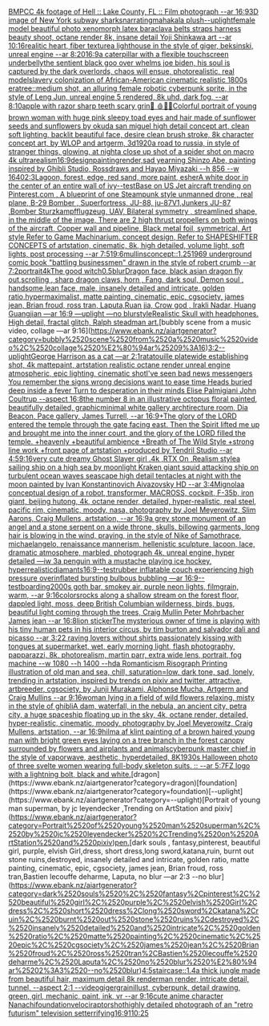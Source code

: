 [BMPCC 4k  footage of Hell :: Lake County, FL :: Film photograph --ar 16:9](https://www.ebank.nz/aiartgenerator?category=BMPCC%25204k%2520%2520footage%2520of%2520Hell%2520%3A%3A%2520Lake%2520County%2C%2520FL%2520%3A%3A%2520Film%2520photograph%2520--ar%252016%3A9)[3D image of New York subway sharks](https://www.ebank.nz/aiartgenerator?category=3D%2520image%2520of%2520New%2520York%2520subway%2520sharks)[narrating](https://www.ebank.nz/aiartgenerator?category=narrating)[mahakala plush](https://www.ebank.nz/aiartgenerator?category=mahakala%2520plush)[--uplight](https://www.ebank.nz/aiartgenerator?category=--uplight)[](https://www.ebank.nz/aiartgenerator?category=)[female model beautiful photo xenomorph latex baraclava belts straps harness beauty shoot, octane render 8k, insane detail Yoji Shinkawa art --ar 10:16](https://www.ebank.nz/aiartgenerator?category=female%2520model%2520beautiful%2520photo%2520xenomorph%2520latex%2520baraclava%2520belts%2520straps%2520harness%2520beauty%2520shoot%2C%2520octane%2520render%25208k%2C%2520insane%2520detail%2520Yoji%2520Shinkawa%2520art%2520--ar%252010%3A16)[realitic heart, fiber texture](https://www.ebank.nz/aiartgenerator?category=realitic%2520heart%2C%2520fiber%2520texture)[a lighthouse in the style of giger, beksinski, unreal engine --ar 8:20](https://www.ebank.nz/aiartgenerator?category=a%2520lighthouse%2520in%2520the%2520style%2520of%2520giger%2C%2520beksinski%2C%2520unreal%2520engine%2520--ar%25208%3A20)[16:9](https://www.ebank.nz/aiartgenerator?category=16%3A9)[a caterpillar with a flexible touchscreen underbelly](https://www.ebank.nz/aiartgenerator?category=a%2520caterpillar%2520with%2520a%2520flexible%2520touchscreen%2520underbelly)[the sentient black goo over whelms joe biden, his soul is captured by the dark overlords, chaos will ensue, photorealistic, real model](https://www.ebank.nz/aiartgenerator?category=the%2520sentient%2520black%2520goo%2520over%2520whelms%2520joe%2520biden%2C%2520his%2520soul%2520is%2520captured%2520by%2520the%2520dark%2520overlords%2C%2520chaos%2520will%2520ensue%2C%2520photorealistic%2C%2520real%2520model)[slavery colonization of African-American cinematic realistic 1800s era](https://www.ebank.nz/aiartgenerator?category=slavery%2520colonization%2520of%2520African-American%2520cinematic%2520realistic%25201800s%2520era)[tree::](https://www.ebank.nz/aiartgenerator?category=tree%3A%3A)[medium shot, an alluring female robotic cyberpunk sprite, in the style of Leng Jun, unreal engine 5 rendered, 8k uhd, dark fog, --ar 8:10](https://www.ebank.nz/aiartgenerator?category=medium%2520shot%2C%2520an%2520alluring%2520female%2520robotic%2520cyberpunk%2520sprite%2C%2520in%2520the%2520style%2520of%2520Leng%2520Jun%2C%2520unreal%2520engine%25205%2520rendered%2C%25208k%2520uhd%2C%2520dark%2520fog%2C%2520--ar%25208%3A10)[apple with razor sharp teeth scary grin](https://www.ebank.nz/aiartgenerator?category=apple%2520with%2520razor%2520sharp%2520teeth%2520scary%2520grin)[💎 🩸🤙🦴](https://www.ebank.nz/aiartgenerator?category=%F0%9F%92%8E%2520%F0%9F%A9%B8%F0%9F%A4%99%F0%9F%A6%B4)[Colorful portrait of young brown woman with huge pink sleepy toad eyes and hair made of sunflower seeds and sunflowers by okuda san miguel high detail concept art, clean soft lighting, backlit beautiful face, desire clean brush stroke, 8k character concept art, by WLOP and artgerm, 3d](https://www.ebank.nz/aiartgenerator?category=Colorful%2520portrait%2520of%2520young%2520brown%2520woman%2520with%2520huge%2520pink%2520sleepy%2520toad%2520eyes%2520and%2520hair%2520made%2520of%2520sunflower%2520seeds%2520and%2520sunflowers%2520by%2520okuda%2520san%2520miguel%2520high%2520detail%2520concept%2520art%2C%2520clean%2520soft%2520lighting%2C%2520backlit%2520beautiful%2520face%2C%2520desire%2520clean%2520brush%2520stroke%2C%25208k%2520character%2520concept%2520art%2C%2520by%2520WLOP%2520and%2520artgerm%2C%25203d)[1920](https://www.ebank.nz/aiartgenerator?category=1920)[a road to russia, in style of stranger things, glowing, at night](https://www.ebank.nz/aiartgenerator?category=a%2520road%2520to%2520russia%2C%2520in%2520style%2520of%2520stranger%2520things%2C%2520glowing%2C%2520at%2520night)[a close up shot of a spider shot on macro 4k ultrarealism](https://www.ebank.nz/aiartgenerator?category=a%2520close%2520up%2520shot%2520of%2520a%2520spider%2520shot%2520on%2520macro%25204k%2520ultrarealism)[16:9](https://www.ebank.nz/aiartgenerator?category=16%3A9)[design](https://www.ebank.nz/aiartgenerator?category=design)[painting](https://www.ebank.nz/aiartgenerator?category=painting)[render,](https://www.ebank.nz/aiartgenerator?category=render%2C)[sad yearning Shinzo Abe, painting inspired by Ghibli Studio, Rossdraws and Hayao Miyazaki --h 856 --w 1640](https://www.ebank.nz/aiartgenerator?category=sad%2520yearning%2520Shinzo%2520Abe%2C%2520painting%2520inspired%2520by%2520Ghibli%2520Studio%2C%2520Rossdraws%2520and%2520Hayao%2520Miyazaki%2520--h%2520856%2520--w%25201640)[2:3](https://www.ebank.nz/aiartgenerator?category=2%3A3)[](https://www.ebank.nz/aiartgenerator?category=)[Lagoon, forest, edge, red sand, more paint, esher](https://www.ebank.nz/aiartgenerator?category=Lagoon%2C%2520forest%2C%2520edge%2C%2520red%2520sand%2C%2520more%2520paint%2C%2520esher)[A white door in the center of an entire wall of ivy](https://www.ebank.nz/aiartgenerator?category=A%2520white%2520door%2520in%2520the%2520center%2520of%2520an%2520entire%2520wall%2520of%2520ivy)[--test](https://www.ebank.nz/aiartgenerator?category=--test)[Base on US Jet aircraft trending on Pinterest.com , A blueprint of one Steampunk style unmanned drone , real plane, B-29 Bomber , Superfortress,  JU-88, ju-87V1,Junkers JU-87 ,Bomber Sturzkampfflugzeug, UAV, Bilateral symmetry , streamlined shape, in the middle of the image,  There are 2 high thrust propellers on both wings of the aircraft, Copper wall and pipeline,  Black metal foil, symmetrical,  Art style Refer to Game Machinarium.  concept design, Refer to SHAPESHIFTER CONCEPTS  of artstation, cinematic,  8k, high detailed,  volume light,  soft lights,  post processing    --ar 7:5](https://www.ebank.nz/aiartgenerator?category=Base%2520on%2520US%2520Jet%2520aircraft%2520trending%2520on%2520Pinterest.com%2520%2C%2520A%2520blueprint%2520of%2520one%2520Steampunk%2520style%2520unmanned%2520drone%2520%2C%2520real%2520plane%2C%2520B-29%2520Bomber%2520%2C%2520Superfortress%2C%2520%2520JU-88%2C%2520ju-87V1%2CJunkers%2520JU-87%2520%2CBomber%2520Sturzkampfflugzeug%2C%2520UAV%2C%2520Bilateral%2520symmetry%2520%2C%2520streamlined%2520shape%2C%2520in%2520the%2520middle%2520of%2520the%2520image%2C%2520%2520There%2520are%25202%2520high%2520thrust%2520propellers%2520on%2520both%2520wings%2520of%2520the%2520aircraft%2C%2520Copper%2520wall%2520and%2520pipeline%2C%2520%2520Black%2520metal%2520foil%2C%2520symmetrical%2C%2520%2520Art%2520style%2520Refer%2520to%2520Game%2520Machinarium.%2520%2520concept%2520design%2C%2520Refer%2520to%2520SHAPESHIFTER%2520CONCEPTS%2520%2520of%2520artstation%2C%2520cinematic%2C%2520%25208k%2C%2520high%2520detailed%2C%2520%2520volume%2520light%2C%2520%2520soft%2520lights%2C%2520%2520post%2520processing%2520%2520%2520%2520--ar%25207%3A5)[19:6](https://www.ebank.nz/aiartgenerator?category=19%3A6)[mullins](https://www.ebank.nz/aiartgenerator?category=mullins)[concept::1.25](https://www.ebank.nz/aiartgenerator?category=concept%3A%3A1.25)[1969 underground comic book "battling businessmen" drawn in the style of robert crumb --ar 7:2](https://www.ebank.nz/aiartgenerator?category=1969%2520underground%2520comic%2520book%2520%22battling%2520businessmen%22%2520drawn%2520in%2520the%2520style%2520of%2520robert%2520crumb%2520--ar%25207%3A2)[portrait](https://www.ebank.nz/aiartgenerator?category=portrait)[4k](https://www.ebank.nz/aiartgenerator?category=4k)[The good witch](https://www.ebank.nz/aiartgenerator?category=The%2520good%2520witch)[0.5](https://www.ebank.nz/aiartgenerator?category=0.5)[blur](https://www.ebank.nz/aiartgenerator?category=blur)[Dragon face, black asian dragon fly out,scrolling , sharp dragon claws, horn , Fang, dark soul, Demon soul , handsome,lean face, male, insanely detailed and intricate, golden ratio,hypermaximalist, matte painting, cinematic, epic, cgsociety, james jean, Brian froud, ross tran, Laputa,Ruan jia, Crow god , Irakli Nadar, Huang Guangjian —ar 16:9 —uplight —no blur](https://www.ebank.nz/aiartgenerator?category=Dragon%2520face%2C%2520black%2520asian%2520dragon%2520fly%2520out%2Cscrolling%2520%2C%2520sharp%2520dragon%2520claws%2C%2520horn%2520%2C%2520Fang%2C%2520dark%2520soul%2C%2520Demon%2520soul%2520%2C%2520handsome%2Clean%2520face%2C%2520male%2C%2520insanely%2520detailed%2520and%2520intricate%2C%2520golden%2520ratio%2Chypermaximalist%2C%2520matte%2520painting%2C%2520cinematic%2C%2520epic%2C%2520cgsociety%2C%2520james%2520jean%2C%2520Brian%2520froud%2C%2520ross%2520tran%2C%2520Laputa%2CRuan%2520jia%2C%2520Crow%2520god%2520%2C%2520Irakli%2520Nadar%2C%2520Huang%2520Guangjian%2520%E2%80%94ar%252016%3A9%2520%E2%80%94uplight%2520%E2%80%94no%2520blur)[style](https://www.ebank.nz/aiartgenerator?category=style)[Realistic Skull with headphones. High detail, fractal glitch, Ralph steadman art.](https://www.ebank.nz/aiartgenerator?category=Realistic%2520Skull%2520with%2520headphones.%2520High%2520detail%2C%2520fractal%2520glitch%2C%2520Ralph%2520steadman%2520art.)[bubbly scene from a music video, collage —ar 9:16](https://www.ebank.nz/aiartgenerator?category=bubbly%2520scene%2520from%2520a%2520music%2520video%2C%2520collage%2520%E2%80%94ar%25209%3A16)[3:2](https://www.ebank.nz/aiartgenerator?category=3%3A2)[--uplight](https://www.ebank.nz/aiartgenerator?category=--uplight)[George Harrison as a cat —ar 2:1](https://www.ebank.nz/aiartgenerator?category=George%2520Harrison%2520as%2520a%2520cat%2520%E2%80%94ar%25202%3A1)[ratatouille plate](https://www.ebank.nz/aiartgenerator?category=ratatouille%2520plate)[wide establishing shot, 4k mattepaint, artstation  realistic octane render unreal engine atmospheric, epic lighting, cinematic shotI've seen bad news messengers  You remember the signs wrong decisions  want to ease time Heads buried deep inside a fever Turn to desperation in their minds Elise Palmigiani John Coultrup --aspect 16:8](https://www.ebank.nz/aiartgenerator?category=wide%2520establishing%2520shot%2C%25204k%2520mattepaint%2C%2520artstation%2520%2520realistic%2520octane%2520render%2520unreal%2520engine%2520atmospheric%2C%2520epic%2520lighting%2C%2520cinematic%2520shotI%27ve%2520seen%2520bad%2520news%2520messengers%2520%2520You%2520remember%2520the%2520signs%2520wrong%2520decisions%2520%2520want%2520to%2520ease%2520time%2520Heads%2520buried%2520deep%2520inside%2520a%2520fever%2520Turn%2520to%2520desperation%2520in%2520their%2520minds%2520Elise%2520Palmigiani%2520John%2520Coultrup%2520--aspect%252016%3A8)[the number 8 in an illustrative octopus floral painted, beautifully detailed, graphic](https://www.ebank.nz/aiartgenerator?category=the%2520number%25208%2520in%2520an%2520illustrative%2520octopus%2520floral%2520painted%2C%2520beautifully%2520detailed%2C%2520graphic)[minimal white gallery archtirecture room, Dia Beacon, Pace gallery, James Turrell, --ar 16:9](https://www.ebank.nz/aiartgenerator?category=minimal%2520white%2520gallery%2520archtirecture%2520room%2C%2520Dia%2520Beacon%2C%2520Pace%2520gallery%2C%2520James%2520Turrell%2C%2520--ar%252016%3A9)[+The glory of the LORD entered the temple through the gate facing east. Then the Spirit lifted me up and brought me into the inner court, and the glory of the LORD filled the temple. +heavenly +beautiful ambience +Breath of The Wild Style +strong line work +front page of artstation +produced by Tendril Studio --ar 4:5](https://www.ebank.nz/aiartgenerator?category=%2BThe%2520glory%2520of%2520the%2520LORD%2520entered%2520the%2520temple%2520through%2520the%2520gate%2520facing%2520east.%2520Then%2520the%2520Spirit%2520lifted%2520me%2520up%2520and%2520brought%2520me%2520into%2520the%2520inner%2520court%2C%2520and%2520the%2520glory%2520of%2520the%2520LORD%2520filled%2520the%2520temple.%2520%2Bheavenly%2520%2Bbeautiful%2520ambience%2520%2BBreath%2520of%2520The%2520Wild%2520Style%2520%2Bstrong%2520line%2520work%2520%2Bfront%2520page%2520of%2520artstation%2520%2Bproduced%2520by%2520Tendril%2520Studio%2520--ar%25204%3A5)[9:16](https://www.ebank.nz/aiartgenerator?category=9%3A16)[very cute dreamy Ghost Slayer girl .4k ,RTX On ,Realism style](https://www.ebank.nz/aiartgenerator?category=very%2520cute%2520dreamy%2520Ghost%2520Slayer%2520girl%2520.4k%2520%2CRTX%2520On%2520%2CRealism%2520style)[a sailing ship on a high sea by moonlight Kraken giant squid attacking ship on turbulent ocean waves seascape high detail tentacles at night with the moon painted by Ivan Konstantinovich Aivazovsky HD  --ar 3:4](https://www.ebank.nz/aiartgenerator?category=a%2520sailing%2520ship%2520on%2520a%2520high%2520sea%2520by%2520moonlight%2520Kraken%2520giant%2520squid%2520attacking%2520ship%2520on%2520turbulent%2520ocean%2520waves%2520seascape%2520high%2520detail%2520tentacles%2520at%2520night%2520with%2520the%2520moon%2520painted%2520by%2520Ivan%2520Konstantinovich%2520Aivazovsky%2520HD%2520%2520--ar%25203%3A4)[Mignola](https://www.ebank.nz/aiartgenerator?category=Mignola)[a conceptual design of a robot, transformer, MACROSS, cockpit, F-35b, iron giant, beijing hutong, 4k, octane render, detailed, hyper-realistic, real steel, pacific rim, cinematic, moody, nasa, photography by Joel Meyerowitz, Slim Aarons, Craig Mullens, artstation, --ar 16:9](https://www.ebank.nz/aiartgenerator?category=a%2520conceptual%2520design%2520of%2520a%2520robot%2C%2520transformer%2C%2520MACROSS%2C%2520cockpit%2C%2520F-35b%2C%2520iron%2520giant%2C%2520beijing%2520hutong%2C%25204k%2C%2520octane%2520render%2C%2520detailed%2C%2520hyper-realistic%2C%2520real%2520steel%2C%2520pacific%2520rim%2C%2520cinematic%2C%2520moody%2C%2520nasa%2C%2520photography%2520by%2520Joel%2520Meyerowitz%2C%2520Slim%2520Aarons%2C%2520Craig%2520Mullens%2C%2520artstation%2C%2520--ar%252016%3A9)[a grey stone monument of an angel and a stone serpent on a wide throne, skulls, billowing garments, long hair is blowing in the wind, praying, in the style of Nike of Samothrace, michaelangelo, renaissance mannerism, hellenistic sculpture, lacoon, lace, dramatic atmosphere, marbled, photograph 4k, unreal engine, hyper detailed —iw 3](https://www.ebank.nz/aiartgenerator?category=a%2520grey%2520stone%2520monument%2520of%2520an%2520angel%2520and%2520a%2520stone%2520serpent%2520on%2520a%2520wide%2520throne%2C%2520skulls%2C%2520billowing%2520garments%2C%2520long%2520hair%2520is%2520blowing%2520in%2520the%2520wind%2C%2520praying%2C%2520in%2520the%2520style%2520of%2520Nike%2520of%2520Samothrace%2C%2520michaelangelo%2C%2520renaissance%2520mannerism%2C%2520hellenistic%2520sculpture%2C%2520lacoon%2C%2520lace%2C%2520dramatic%2520atmosphere%2C%2520marbled%2C%2520photograph%25204k%2C%2520unreal%2520engine%2C%2520hyper%2520detailed%2520%E2%80%94iw%25203)[a penguin with a mustache playing ice hockey, hyperrealistic](https://www.ebank.nz/aiartgenerator?category=a%2520penguin%2520with%2520a%2520mustache%2520playing%2520ice%2520hockey%2C%2520hyperrealistic)[diamants](https://www.ebank.nz/aiartgenerator?category=diamants)[16:9](https://www.ebank.nz/aiartgenerator?category=16%3A9)[--test](https://www.ebank.nz/aiartgenerator?category=--test)[rubber inflatable couch experiencing high pressure overinflated bursting bulbous bubbling —ar 16:9](https://www.ebank.nz/aiartgenerator?category=rubber%2520inflatable%2520couch%2520experiencing%2520high%2520pressure%2520overinflated%2520bursting%2520bulbous%2520bubbling%2520%E2%80%94ar%252016%3A9)[--test](https://www.ebank.nz/aiartgenerator?category=--test)[boarding](https://www.ebank.nz/aiartgenerator?category=boarding)[2000s goth bar, smokey air, purple neon lights, filmgrain, warm, --ar 9:16](https://www.ebank.nz/aiartgenerator?category=2000s%2520goth%2520bar%2C%2520smokey%2520air%2C%2520purple%2520neon%2520lights%2C%2520filmgrain%2C%2520warm%2C%2520--ar%25209%3A16)[colors](https://www.ebank.nz/aiartgenerator?category=colors)[rocks along a shallow stream on the forest floor, dappled light, moss, deep British Columbian wilderness, birds, bugs, beautiful light coming through the trees, Craig Mullin Peter Mohrbacher James jean --ar 16:8](https://www.ebank.nz/aiartgenerator?category=rocks%2520along%2520a%2520shallow%2520stream%2520on%2520the%2520forest%2520floor%2C%2520dappled%2520light%2C%2520moss%2C%2520deep%2520British%2520Columbian%2520wilderness%2C%2520birds%2C%2520bugs%2C%2520beautiful%2520light%2520coming%2520through%2520the%2520trees%2C%2520Craig%2520Mullin%2520Peter%2520Mohrbacher%2520James%2520jean%2520--ar%252016%3A8)[lion sticker](https://www.ebank.nz/aiartgenerator?category=lion%2520sticker)[The mysterious owner of time is playing with his tiny human pets in his interior circus, by tim burton and salvador dali and picasso --ar 3:2](https://www.ebank.nz/aiartgenerator?category=The%2520mysterious%2520owner%2520of%2520time%2520is%2520playing%2520with%2520his%2520tiny%2520human%2520pets%2520in%2520his%2520interior%2520circus%2C%2520by%2520tim%2520burton%2520and%2520salvador%2520dali%2520and%2520picasso%2520--ar%25203%3A2)[2 raving lovers without shirts passionately kissing with tongues at supermarket, wet, early morning light, flash photography, papparazzi, 8k, photorealism, martin parr, extra wide lens, portrait, fog machine --w 1080 --h 1400 --hd](https://www.ebank.nz/aiartgenerator?category=2%2520raving%2520lovers%2520without%2520shirts%2520passionately%2520kissing%2520with%2520tongues%2520at%2520supermarket%2C%2520wet%2C%2520early%2520morning%2520light%2C%2520flash%2520photography%2C%2520papparazzi%2C%25208k%2C%2520photorealism%2C%2520martin%2520parr%2C%2520extra%2520wide%2520lens%2C%2520portrait%2C%2520fog%2520machine%2520--w%25201080%2520--h%25201400%2520--hd)[a Romanticism Risograph Printing illustration of old man and sea, chill, saturation=low, dark tone, sad, lonely, trending in artstation, inspired by trends on pixiv and twitter, attractive, artbreeder, cgsociety, by Junji Murakami, Alphonse Mucha, Artgerm and Craig Mullins --ar 9:16](https://www.ebank.nz/aiartgenerator?category=a%2520Romanticism%2520Risograph%2520Printing%2520illustration%2520of%2520old%2520man%2520and%2520sea%2C%2520chill%2C%2520saturation%3Dlow%2C%2520dark%2520tone%2C%2520sad%2C%2520lonely%2C%2520trending%2520in%2520artstation%2C%2520inspired%2520by%2520trends%2520on%2520pixiv%2520and%2520twitter%2C%2520attractive%2C%2520artbreeder%2C%2520cgsociety%2C%2520by%2520Junji%2520Murakami%2C%2520Alphonse%2520Mucha%2C%2520Artgerm%2520and%2520Craig%2520Mullins%2520--ar%25209%3A16)[woman lying in a field of wild flowers relaxing, misty in the style of ghibli](https://www.ebank.nz/aiartgenerator?category=woman%2520lying%2520in%2520a%2520field%2520of%2520wild%2520flowers%2520relaxing%2C%2520misty%2520in%2520the%2520style%2520of%2520ghibli)[A dam, waterfall, in the nebula, an ancient city, petra city, a huge spaceship floating up in the sky, 4k, octane render, detailed, hyper-realistic, cinematic, moody, photography by Joel Meyerowitz, Craig Mullens, artstation, --ar 16:9](https://www.ebank.nz/aiartgenerator?category=A%2520dam%2C%2520waterfall%2C%2520in%2520the%2520nebula%2C%2520an%2520ancient%2520city%2C%2520petra%2520city%2C%2520a%2520huge%2520spaceship%2520floating%2520up%2520in%2520the%2520sky%2C%25204k%2C%2520octane%2520render%2C%2520detailed%2C%2520hyper-realistic%2C%2520cinematic%2C%2520moody%2C%2520photography%2520by%2520Joel%2520Meyerowitz%2C%2520Craig%2520Mullens%2C%2520artstation%2C%2520--ar%252016%3A9)[hilma af klint painting of a brown haired young man with bright green eyes laying on a tree branch in the forest canopy surrounded by flowers and airplants and animals](https://www.ebank.nz/aiartgenerator?category=hilma%2520af%2520klint%2520painting%2520of%2520a%2520brown%2520haired%2520young%2520man%2520with%2520bright%2520green%2520eyes%2520laying%2520on%2520a%2520tree%2520branch%2520in%2520the%2520forest%2520canopy%2520surrounded%2520by%2520flowers%2520and%2520airplants%2520and%2520animals)[cyberpunk master chief in the style of vaporwave, aesthetic, hyperdetailed, 8K](https://www.ebank.nz/aiartgenerator?category=cyberpunk%2520master%2520chief%2520in%2520the%2520style%2520of%2520vaporwave%2C%2520aesthetic%2C%2520hyperdetailed%2C%25208K)[1930s Halloween photo of three svelte women wearing full-body skeleton suits. :: --ar 5:7](https://www.ebank.nz/aiartgenerator?category=1930s%2520Halloween%2520photo%2520of%2520three%2520svelte%2520women%2520wearing%2520full-body%2520skeleton%2520suits.%2520%3A%3A%2520--ar%25205%3A7)[FZ logo with a lightning bolt, black and white.](https://www.ebank.nz/aiartgenerator?category=FZ%2520logo%2520with%2520a%2520lightning%2520bolt%2C%2520black%2520and%2520white.)[dragon](https://www.ebank.nz/aiartgenerator?category=dragon)[foundation](https://www.ebank.nz/aiartgenerator?category=foundation)[--uplight](https://www.ebank.nz/aiartgenerator?category=--uplight)[Portrait of young man superman, by jc leyendecker ,Trending on ArtStation and pixiv](https://www.ebank.nz/aiartgenerator?category=Portrait%2520of%2520young%2520man%2520superman%2C%2520by%2520jc%2520leyendecker%2520%2CTrending%2520on%2520ArtStation%2520and%2520pixiv)[pen.](https://www.ebank.nz/aiartgenerator?category=pen.)[dark souls , fantasy,pinterest, beautiful girl, purple, elvish Girl,dress, short dress,long sword,katana,ruin, burnt out stone ruins,destroyed, insanely detailed and intricate, golden ratio, matte painting, cinematic, epic, cgsociety, james jean, Brian froud, ross tran,Bastien lecouffe deharme, Laputa, no blur —ar 2:3 --no blur](https://www.ebank.nz/aiartgenerator?category=dark%2520souls%2520%2C%2520fantasy%2Cpinterest%2C%2520beautiful%2520girl%2C%2520purple%2C%2520elvish%2520Girl%2Cdress%2C%2520short%2520dress%2Clong%2520sword%2Ckatana%2Cruin%2C%2520burnt%2520out%2520stone%2520ruins%2Cdestroyed%2C%2520insanely%2520detailed%2520and%2520intricate%2C%2520golden%2520ratio%2C%2520matte%2520painting%2C%2520cinematic%2C%2520epic%2C%2520cgsociety%2C%2520james%2520jean%2C%2520Brian%2520froud%2C%2520ross%2520tran%2CBastien%2520lecouffe%2520deharme%2C%2520Laputa%2C%2520no%2520blur%2520%E2%80%94ar%25202%3A3%2520--no%2520blur)[4:5](https://www.ebank.nz/aiartgenerator?category=4%3A5)[staircase::1.4](https://www.ebank.nz/aiartgenerator?category=staircase%3A%3A1.4)[a thick jungle made from beautiful hair, maximum detail 8k renderman render, intricate detail, tunnel, --aspect 2:1 --video](https://www.ebank.nz/aiartgenerator?category=a%2520thick%2520jungle%2520made%2520from%2520beautiful%2520hair%2C%2520maximum%2520detail%25208k%2520renderman%2520render%2C%2520intricate%2520detail%2C%2520tunnel%2C%2520--aspect%25202%3A1%2520--video)[giger](https://www.ebank.nz/aiartgenerator?category=giger)[grain](https://www.ebank.nz/aiartgenerator?category=grain)[illust, cyberpunk, detail drawing, green, girl, mechanic, paint, ink, vr --ar 9:16](https://www.ebank.nz/aiartgenerator?category=illust%2C%2520cyberpunk%2C%2520detail%2520drawing%2C%2520green%2C%2520girl%2C%2520mechanic%2C%2520paint%2C%2520ink%2C%2520vr%2520--ar%25209%3A16)[cute anime character Nanachi](https://www.ebank.nz/aiartgenerator?category=cute%2520anime%2520character%2520Nanachi)[foundation](https://www.ebank.nz/aiartgenerator?category=foundation)[velociraptor](https://www.ebank.nz/aiartgenerator?category=velociraptor)[shot](https://www.ebank.nz/aiartgenerator?category=shot)[highly detailed photograph of an "retro futurism" television set](https://www.ebank.nz/aiartgenerator?category=highly%2520detailed%2520photograph%2520of%2520an%2520%22retro%2520futurism%22%2520television%2520set)[terrifying](https://www.ebank.nz/aiartgenerator?category=terrifying)[16:9](https://www.ebank.nz/aiartgenerator?category=16%3A9)[1](https://www.ebank.nz/aiartgenerator?category=1)[10:25](https://www.ebank.nz/aiartgenerator?category=10%3A25)